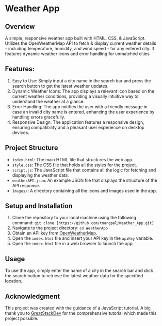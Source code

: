 # Weather App

## Overview
A simple, responsive weather app built with HTML, CSS, &amp; JavaScript. Utilizes the OpenWeatherMap API to fetch &amp; display current weather details - including temperature, humidity, and wind speed - for any entered city. It features dynamic weather icons and error handling for unmatched cities.

## Features:
1. Easy to Use: Simply input a city name in the search bar and press the search button to get the latest weather updates.
2. Dynamic Weather Icons: The app displays a relevant icon based on the current weather conditions, providing a visually intuitive way to understand the weather at a glance.
3. Error Handling: The app notifies the user with a friendly message in case an invalid city name is entered, enhancing the user experience by handling errors gracefully.
4. Responsive Design: The application features a responsive design, ensuring compatibility and a pleasant user experience on desktop devices.

## Project Structure
- `index.html`: The main HTML file that structures the web app.
- `style.css`: The CSS file that holds all the styles for the project.
- `script.js`: The JavaScript file that contains all the logic for fetching and displaying the weather data.
- `weatherAPI.json`: An example JSON file that displays the structure of the API response.
- `Images/`: A directory containing all the icons and images used in the app.

## Setup and Installation
1. Clone the repository to your local machine using the following command: `git clone [https://github.com/tnangpal/Weather_App.git]`
2. Navigate to the project directory: `cd WeatherApp`
3. Obtain an API key from [OpenWeatherMap](https://home.openweathermap.org/users/sign_up).
4. Open the `index.html` file and insert your API key in the `apiKey` variable.
5. Open the `index.html` file in a web browser to launch the app.

## Usage
To use the app, simply enter the name of a city in the search bar and click the search button to retrieve the latest weather data for the specified location.

## Acknowledgment  
This project was created with the guidance of a JavaScript tutorial. A big thank you to [GreatStackDev](https://youtu.be/MIYQR-Ybrn4?si=RtjggwRMw7WSh1fi) for the comprehensive tutorial which made this project possible.





